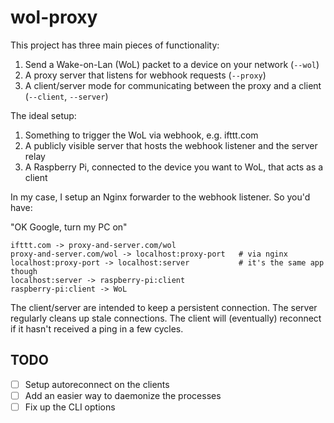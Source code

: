 # wol-proxy

This project has three main pieces of functionality:

1. Send a Wake-on-Lan (WoL) packet to a device on your network (`--wol`)
2. A proxy server that listens for webhook requests (`--proxy`)
3. A client/server mode for communicating between the proxy and a client
   (`--client`, `--server`)

The ideal setup:

1. Something to trigger the WoL via webhook, e.g. ifttt.com
2. A publicly visible server that hosts the webhook listener and the server
   relay
3. A Raspberry Pi, connected to the device you want to WoL, that acts as a
   client

In my case, I setup an Nginx forwarder to the webhook listener. So you'd have:

"OK Google, turn my PC on"

```
ifttt.com -> proxy-and-server.com/wol
proxy-and-server.com/wol -> localhost:proxy-port   # via nginx
localhost:proxy-port -> localhost:server           # it's the same app though
localhost:server -> raspberry-pi:client
raspberry-pi:client -> WoL
```

The client/server are intended to keep a persistent connection. The server
regularly cleans up stale connections. The client will (eventually) reconnect
if it hasn't received a ping in a few cycles.

## TODO

- [ ] Setup autoreconnect on the clients
- [ ] Add an easier way to daemonize the processes
- [ ] Fix up the CLI options
